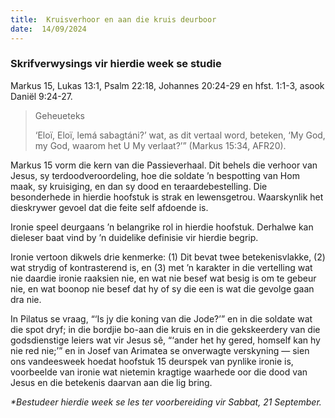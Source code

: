 ```yaml
---
title:  Kruisverhoor en aan die kruis deurboor
date:  14/09/2024
---
```


### Skrifverwysings vir hierdie week se studie
Markus 15, Lukas 13:1, Psalm 22:18, Johannes 20:24-29 en hfst. 1:1-3, asook Daniël 9:24-27.

> <p>Geheueteks</p>
> ‘Eloï, Eloï, lemá sabagtáni?’ wat, as dit vertaal word, beteken, ‘My God, my God, waarom het U My verlaat?’” (Markus 15:34, AFR20).

Markus 15 vorm die kern van die Passieverhaal. Dit behels die verhoor van Jesus, sy terdoodveroordeling, hoe die soldate ’n bespotting van Hom maak, sy kruisiging, en dan sy dood en teraardebestelling. Die besonderhede in hierdie hoofstuk is strak en lewensgetrou. Waarskynlik het dieskrywer gevoel dat die feite self afdoende is.

Ironie speel deurgaans ’n belangrike rol in hierdie hoofstuk. Derhalwe kan dieleser baat vind by ’n duidelike definisie vir hierdie begrip.

Ironie vertoon dikwels drie kenmerke: (1) Dit bevat twee betekenisvlakke, (2) wat strydig of kontrasterend is, en (3) met ’n karakter in die vertelling wat nie daardie ironie raaksien nie, en wat nie besef wat besig is om te gebeur nie, en wat boonop nie besef dat hy of sy die een is wat die gevolge gaan dra nie.

In Pilatus se vraag, “‘Is jy die koning van die Jode?’” en in die soldate wat die spot dryf; in die bordjie bo-aan die kruis en in die gekskeerdery van die godsdienstige leiers wat vir Jesus sê, “‘ander het hy gered, homself kan hy nie red nie;’” en in Josef van Arimatea se onverwagte verskyning — sien ons vandeesweek hoedat hoofstuk 15 deurspek van pynlike ironie is, voorbeelde van ironie wat nietemin kragtige waarhede oor die dood van Jesus en die betekenis daarvan aan die lig bring.

_*Bestudeer hierdie week se les ter voorbereiding vir Sabbat, 21 September._